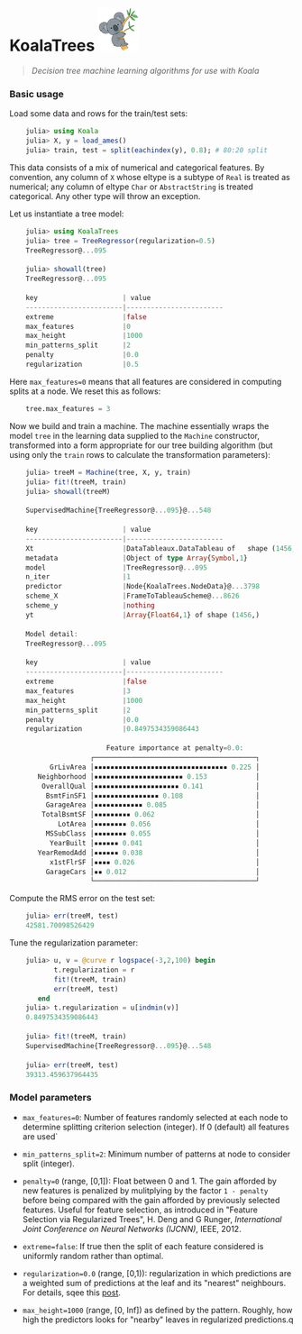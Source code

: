# KoalaTrees ![logo](logo.png) 

> *Decision tree machine learning algorithms for use with Koala*

### Basic usage

Load some data and rows for the train/test sets:

````julia
    julia> using Koala
    julia> X, y = load_ames()
    julia> train, test = split(eachindex(y), 0.8); # 80:20 split
````

This data consists of a mix of numerical and categorical features. By
convention, any column of `X` whose eltype is a subtype of `Real` is
treated as numerical; any column of eltype `Char` or `AbstractString`
is treated categorical. Any other type will throw an exception.

Let us instantiate a tree model:

````julia
    julia> using KoalaTrees
    julia> tree = TreeRegressor(regularization=0.5)
    TreeRegressor@...095

    julia> showall(tree)
    TreeRegressor@...095

    key                     | value
    ------------------------|------------------------
    extreme                 |false
    max_features            |0
    max_height              |1000
    min_patterns_split      |2
    penalty                 |0.0
    regularization          |0.5
````

Here `max_features=0` means that all features are considered in
computing splits at a node. We reset this as follows:

````julia
    tree.max_features = 3
````

Now we build and train a machine. The machine essentially wraps the
model `tree` in the learning data supplied to the `Machine` constructor,
transformed into a form appropriate for our tree building algorithm
(but using only the `train` rows to calculate the transformation
parameters):
    
````julia
    julia> treeM = Machine(tree, X, y, train)
    julia> fit!(treeM, train)
    julia> showall(treeM)
    
    SupervisedMachine{TreeRegressor@...095}@...548

	key                     | value
	------------------------|------------------------
	Xt                      |DataTableaux.DataTableau of   shape (1456, 12)
	metadata                |Object of type Array{Symbol,1}
	model                   |TreeRegressor@...095
	n_iter                  |1
	predictor               |Node{KoalaTrees.NodeData}@...3798
	scheme_X                |FrameToTableauScheme@...8626
	scheme_y                |nothing
	yt                      |Array{Float64,1} of shape (1456,)

	Model detail:
	TreeRegressor@...095

	key                     | value
	------------------------|------------------------
	extreme                 |false
	max_features            |3
	max_height              |1000
	min_patterns_split      |2
	penalty                 |0.0
	regularization          |0.8497534359086443
	
                        Feature importance at penalty=0.0:
                    ┌────────────────────────────────────────┐ 
          GrLivArea │▪▪▪▪▪▪▪▪▪▪▪▪▪▪▪▪▪▪▪▪▪▪▪▪▪▪▪▪▪▪▪▪▪ 0.225 │ 
       Neighborhood │▪▪▪▪▪▪▪▪▪▪▪▪▪▪▪▪▪▪▪▪▪▪ 0.153            │ 
        OverallQual │▪▪▪▪▪▪▪▪▪▪▪▪▪▪▪▪▪▪▪▪▪ 0.141             │ 
         BsmtFinSF1 │▪▪▪▪▪▪▪▪▪▪▪▪▪▪▪▪ 0.108                  │ 
         GarageArea │▪▪▪▪▪▪▪▪▪▪▪▪ 0.085                      │ 
        TotalBsmtSF │▪▪▪▪▪▪▪▪▪ 0.062                         │ 
            LotArea │▪▪▪▪▪▪▪▪ 0.056                          │ 
         MSSubClass │▪▪▪▪▪▪▪▪ 0.055                          │ 
          YearBuilt │▪▪▪▪▪▪ 0.041                            │ 
       YearRemodAdd │▪▪▪▪▪▪ 0.038                            │ 
          x1stFlrSF │▪▪▪▪ 0.026                              │ 
         GarageCars │▪▪ 0.012                                │ 
                    └────────────────────────────────────────┘ 
````

Compute the RMS error on the test set:
    
````julia
    julia> err(treeM, test)
    42581.70098526429
````

Tune the regularization parameter:
    
````julia
    julia> u, v = @curve r logspace(-3,2,100) begin
           t.regularization = r
           fit!(treeM, train)
           err(treeM, test)
       end
    julia> t.regularization = u[indmin(v)]
    0.8497534359086443

    julia> fit!(treeM, train)
    SupervisedMachine{TreeRegressor@...095}@...548

    julia> err(treeM, test)
    39313.459637964435
````

### Model parameters

- `max_features=0`: Number of features randomly selected at each node to
                                  determine splitting criterion selection (integer).
                                  If 0 (default) all features are used`
                                  
- `min_patterns_split=2`: Minimum number of patterns at node to consider split (integer). 

- `penalty=0` (range, [0,1]): Float between 0 and 1. The gain afforded
      by new features is penalized by mulitplying by the factor `1 -
      penalty` before being compared with the gain afforded by
      previously selected features. Useful for feature selection, as
      introduced in "Feature Selection via Regularized Trees", H. Deng
      and G Runger, *International Joint Conference on Neural Networks
      (IJCNN)*, IEEE, 2012.

- `extreme=false`: If true then the split of each feature considered is uniformly random rather than optimal. 
                            
- `regularization=0.0` (range, [0,1)): regularization in which predictions 
    are a weighted sum of predictions at the leaf and its "nearest" neighbours. For details, sqee this [post](https://ablaom.github.io/regression/2017/10/17/nearest-neighbor-regularization-for-decision-trees.html).
    
- `max_height=1000` (range, [0, Inf])
     as defined by the pattern. Roughly, how high the predictors looks for "nearby" leaves in regularized predictions.q








